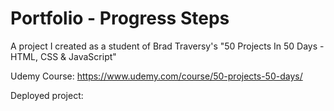# Portfolio - Progress Steps
A project I created as a student of Brad Traversy's "50 Projects In 50 Days - HTML, CSS & JavaScript"

Udemy Course: https://www.udemy.com/course/50-projects-50-days/

Deployed project: 
